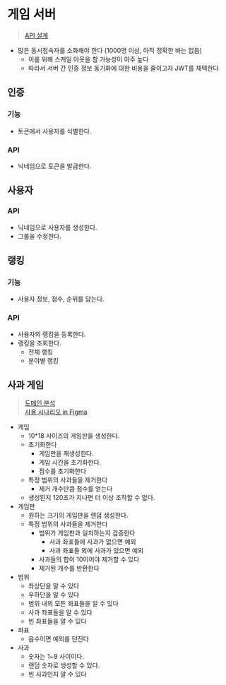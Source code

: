 # 게임 서버
> [API 설계](https://jumbled-droplet-70f.notion.site/API-30855489790c45e58d69adc1c7198b43?pvs=4)
- 많은 동시접속자를 소화해야 한다 (1000명 이상, 아직 정확한 바는 없음)
  - 이를 위해 스케일 아웃을 할 가능성이 아주 높다
  - 따라서 서버 간 인증 정보 동기화에 대한 비용을 줄이고자 JWT를 채택한다

## 인증
### 기능
- 토큰에서 사용자를 식별한다.
### API
- 닉네임으로 토큰을 발급한다.

## 사용자
### API
- 닉네임으로 사용자를 생성한다.
- 그룹을 수정한다.

## 랭킹
### 기능
- 사용자 정보, 점수, 순위를 담는다.
### API
- 사용자의 랭킹을 등록한다.
- 랭킹을 조회한다.
  - 전체 랭킹
  - 분야별 랭킹

## 사과 게임
> [도메인 분석](https://jumbled-droplet-70f.notion.site/0-f67053aebdee4edaaff1f32471d0d57d?pvs=4)  
> [사용 시나리오 in Figma](https://www.figma.com/file/ySQE1Qryfd9sc6Qa1z5C4D/Untitled?type=whiteboard&node-id=0%3A1&t=hZN77hF576emTCSQ-1)
- 게임
  - 10*18 사이즈의 게임판을 생성한다.
  - 초기화한다
    - 게임판을 재생성한다.
    - 게임 시간을 초기화한다.
    - 점수를 초기화한다
  - 특정 범위의 사과들을 제거한다
    - 제거 개수만큼 점수를 얻는다
  - 생성된지 120초가 지나면 더 이상 조작할 수 없다.
- 게임판
  - 원하는 크기의 게임판을 랜덤 생성한다.
  - 특정 범위의 사과들을 제거한다
    - 범위가 게임판과 일치하는지 검증한다
      - 사과 좌표들에 사과가 없으면 예외
      - 사과 좌표들 외에 사과가 있으면 예외
    - 사과들의 합이 10이어야 제거할 수 있다
    - 제거된 개수를 반환한다
- 범위
  - 좌상단을 알 수 있다
  - 우하단을 알 수 있다
  - 범위 내의 모든 좌표들을 알 수 있다
  - 사과 좌표들을 알 수 있다
  - 빈 좌표들을 알 수 있다
- 좌표
  - 음수이면 예외를 던진다
- 사과
  - 숫자는 1~9 사이이다.
  - 랜덤 숫자로 생성할 수 있다.
  - 빈 사과인지 알 수 있다
